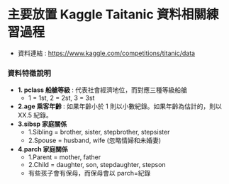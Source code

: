 # 主要放置 Kaggle Taitanic 資料相關練習過程
* 資料連結 : https://www.kaggle.com/competitions/titanic/data
### 資料特徵說明
* **1. pclass 船艙等級** : 代表社會經濟地位，而對應三種等級船艙
    * 1 = 1st, 2 = 2st, 3 = 3st
* **2.age 乘客年齡** : 如果年齡小於 1 則以小數紀錄。如果年齡為估計的，則以 XX.5 紀錄。
* **3.sibsp 家庭關係**
  * 1.Sibling = brother, sister, stepbrother, stepsister
  * 2.Spouse = husband, wife (忽略情婦和未婚妻)
* **4.parch 家庭關係**
  * 1.Parent = mother, father
  * 2.Child = daughter, son, stepdaughter, stepson
  * 有些孩子會有保母，而保母會以 parch=紀錄

